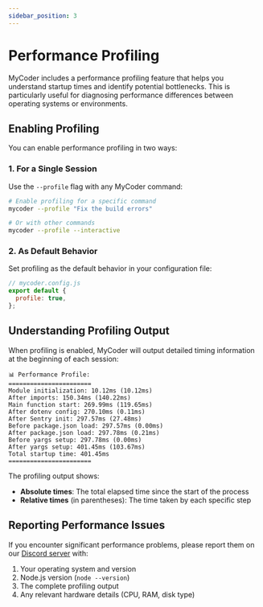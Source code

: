 ```yaml
---
sidebar_position: 3
---
```


# Performance Profiling

MyCoder includes a performance profiling feature that helps you understand startup times and identify potential bottlenecks. This is particularly useful for diagnosing performance differences between operating systems or environments.

## Enabling Profiling

You can enable performance profiling in two ways:

### 1. For a Single Session

Use the `--profile` flag with any MyCoder command:

```bash
# Enable profiling for a specific command
mycoder --profile "Fix the build errors"

# Or with other commands
mycoder --profile --interactive
```

### 2. As Default Behavior

Set profiling as the default behavior in your configuration file:

```javascript
// mycoder.config.js
export default {
  profile: true,
};
```

## Understanding Profiling Output

When profiling is enabled, MyCoder will output detailed timing information at the beginning of each session:

```
📊 Performance Profile:
=======================
Module initialization: 10.12ms (10.12ms)
After imports: 150.34ms (140.22ms)
Main function start: 269.99ms (119.65ms)
After dotenv config: 270.10ms (0.11ms)
After Sentry init: 297.57ms (27.48ms)
Before package.json load: 297.57ms (0.00ms)
After package.json load: 297.78ms (0.21ms)
Before yargs setup: 297.78ms (0.00ms)
After yargs setup: 401.45ms (103.67ms)
Total startup time: 401.45ms
=======================
```

The profiling output shows:

- **Absolute times**: The total elapsed time since the start of the process
- **Relative times** (in parentheses): The time taken by each specific step

## Reporting Performance Issues

If you encounter significant performance problems, please report them on our [Discord server](https://discord.gg/5K6TYrHGHt) with:

1. Your operating system and version
2. Node.js version (`node --version`)
3. The complete profiling output
4. Any relevant hardware details (CPU, RAM, disk type)
